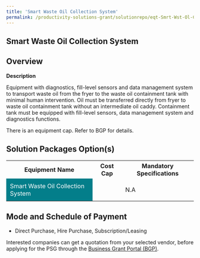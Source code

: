 ```yaml
---
title: 'Smart Waste Oil Collection System'
permalink: /productivity-solutions-grant/solutionrepo/eqt-Smrt-Wst-Ol-Collcton-sys-Envronmntl-Srvcs
---
```


## Smart Waste Oil Collection System

## Overview

**Description**

Equipment with diagnostics, fill-level sensors and data management system to transport waste oil from the fryer to the waste oil containment tank with minimal human intervention. Oil must be transferred directly from fryer to waste oil containment tank without an intermediate oil caddy. Containment tank must be equipped with fill-level sensors, data management system and diagnostics functions.

There is an equipment cap. Refer to BGP for details.

## Solution Packages Option(s)

<table>
<tr>
<th><b>Equipment Name</b></th>
<th><b>Cost Cap</b></th>
<th><b>Mandatory Specifications</b></th>
</tr>
<tr>
<td style='padding: 10px; background-color: #037E8A; color: #FFFFFF;'>Smart Waste Oil Collection System</td>
<td style='padding: 10px;'></td>
<td style='padding: 10px;'>N.A</td>
</tr>
</table>

## Mode and Schedule of Payment

 - Direct Purchase, Hire Purchase, Subscription/Leasing

Interested companies can get a quotation from your selected vendor, before applying for the PSG through the <a href='https://www.businessgrants.gov.sg/' target='_blank' rel='noopener'>Business Grant Portal (BGP)</a>.

<script src="/jquery/resize-tables.js"></script>
